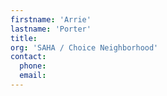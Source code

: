 ```yaml
---
firstname: 'Arrie'
lastname: 'Porter'
title:
org: 'SAHA / Choice Neighborhood'
contact:
  phone:
  email:
---
```

